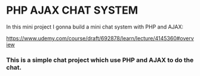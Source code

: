 # PHP AJAX CHAT SYSTEM

In this mini project I gonna build a mini chat system with PHP and AJAX:

https://www.udemy.com/course/draft/692878/learn/lecture/4145360#overview

<h3>This is a simple chat project which use PHP and AJAX to do the chat.</h3>